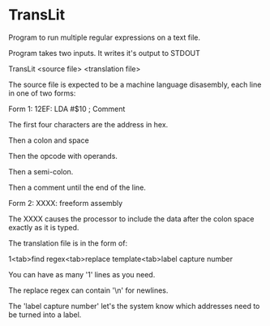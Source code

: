 #  TransLit

Program to run multiple regular expressions on a text file.

Program takes two inputs. It writes it's output to STDOUT

TransLit &lt;source file&gt; &lt;translation file&gt;

The source file is expected to be a machine language disasembly, each line in one of two forms:

Form 1: 12EF: LDA #$10 ; Comment

The first four characters are the address in hex.

Then a colon and space

Then the opcode with operands.

Then a semi-colon.

Then a comment until the end of the line.

Form 2: XXXX: freeform assembly

The XXXX causes the processor to include the data after the colon space exactly as it is typed.

The translation file is in the form of:

1&lt;tab&gt;find regex&lt;tab&gt;replace template&lt;tab&gt;label capture number

You can have as many '1' lines as you need.

The replace regex can contain '\\n' for newlines.

The 'label capture number' let's the system know which addresses need to be turned into a label.


